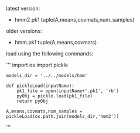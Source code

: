 latest version: 
* hmm2.pk1   tuple(A,means,covmats,num_samples)

older versions:

* hmm.pk1    tuple(A,means,covmats)

load using the following commands:

'''
	import os
	import pickle


	models_dir = '../../models/hmm'

	def pickleLoad(inputName):
	    pk1_file = open(inputName+'.pk1', 'rb')
	    pyObj = pickle.load(pk1_file)
	    return pyObj

	A,means,covmats,num_samples = pickleLoad(os.path.join(models_dir,'hmm2'))
'''